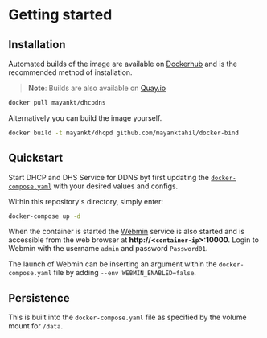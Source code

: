 # Getting started

## Installation

Automated builds of the image are available on [Dockerhub](https://hub.docker.com/r/sameersbn/bind) and is the recommended method of installation.

> **Note**: Builds are also available on [Quay.io](https://quay.io/repository/sameersbn/bind)

```bash
docker pull mayankt/dhcpdns
```

Alternatively you can build the image yourself.

```bash
docker build -t mayankt/dhcpd github.com/mayanktahil/docker-bind
```

## Quickstart

Start DHCP and DHS Service for DDNS byt first updating the [`docker-compose.yaml`](./docker-compose.yaml) with your desired values and configs. 

Within this repository's directory, simply enter:

```bash
docker-compose up -d
```

When the container is started the [Webmin](http://www.webmin.com/) service is also started and is accessible from the web browser at **http://<`container-ip`>:10000**. Login to Webmin with the username `admin` and password `Password01`.

The launch of Webmin can be inserting an argument within the `docker-compose.yaml` file by adding `--env WEBMIN_ENABLED=false`.

## Persistence

This is built into the `docker-compose.yaml` file as specified by the volume mount for `/data`.